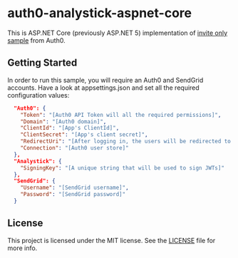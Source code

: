 # auth0-analystick-aspnet-core
This is ASP.NET Core (previously ASP.NET 5) implementation of [invite only sample] from Auth0. 

## Getting Started
In order to run this sample, you will require an Auth0 and SendGrid accounts. Have a look at appsettings.json and set all the required configuration values:

```json
  "Auth0": {
    "Token": "[Auth0 API Token will all the required permissions]",
    "Domain": "[Auth0 domain]",
    "ClientId": "[App's ClientId]",
    "ClientSecret": "[App's client secret]",
    "RedirectUri": "[After logging in, the users will be redirected to this uri]",
    "Connection": "[Auth0 user store]"
  },
  "Analystick": {
    "SigningKey": "[A unique string that will be used to sign JWTs]" 
  },
  "SendGrid": {
    "Username": "[SendGrid username]",
    "Password": "[SendGrid password]"
  }
```

## License
This project is licensed under the MIT license. See the [LICENSE](LICENSE.txt) file for more info.

[invite only sample]: <https://github.com/auth0/auth0-invite-only-sample>
